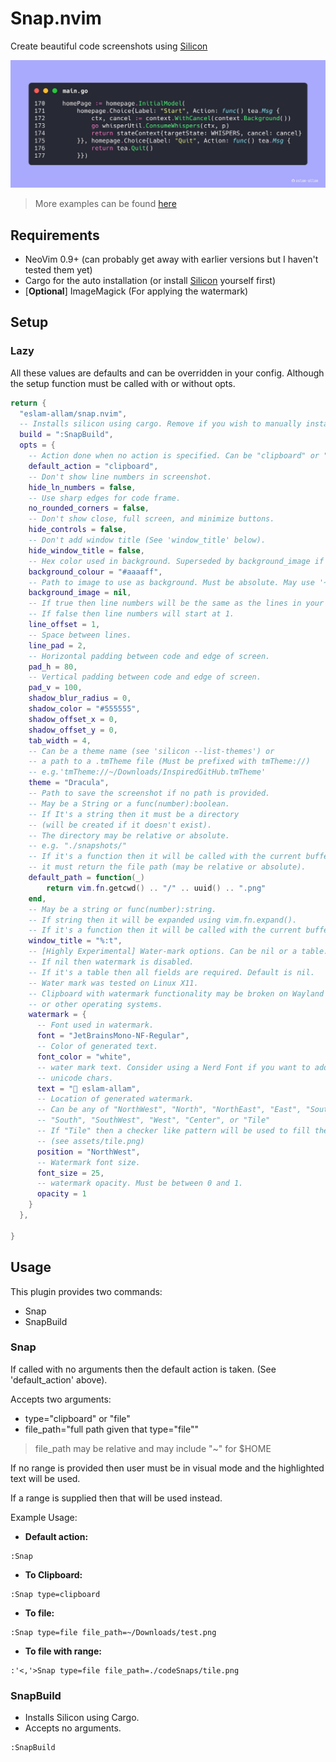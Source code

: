 # Snap.nvim

Create beautiful code screenshots using [Silicon](https://github.com/Aloxaf/silicon)

![Dracula](./assets/Dracula.jpg)

> More examples can be found [here](./assets)

## Requirements

- NeoVim 0.9+ (can probably get away with earlier versions but I haven't
  tested them yet)
- Cargo for the auto installation (or install
  [Silicon](https://github.com/Aloxaf/silicon) yourself first)
- [**Optional**] ImageMagick (For applying the watermark)

## Setup

### Lazy

All these values are defaults and can be overridden in your config. Although
the setup function must be called with or without opts.

```lua
return {
  "eslam-allam/snap.nvim",
  -- Installs silicon using cargo. Remove if you wish to manually install silicon.
  build = ":SnapBuild",
  opts = {
    -- Action done when no action is specified. Can be "clipboard" or "file".
    default_action = "clipboard",
    -- Don't show line numbers in screenshot.
    hide_ln_numbers = false,
    -- Use sharp edges for code frame.
    no_rounded_corners = false,
    -- Don't show close, full screen, and minimize buttons.
    hide_controls = false,
    -- Don't add window title (See 'window_title' below).
    hide_window_title = false,
    -- Hex color used in background. Superseded by background_image if not nil.
    background_colour = "#aaaaff",
    -- Path to image to use as background. Must be absolute. May use '~' for $HOME.
    background_image = nil,
    -- If true then line numbers will be the same as the lines in your code.
    -- If false then line numbers will start at 1.
    line_offset = 1,
    -- Space between lines.
    line_pad = 2,
    -- Horizontal padding between code and edge of screen.
    pad_h = 80,
    -- Vertical padding between code and edge of screen.
    pad_v = 100,
    shadow_blur_radius = 0,
    shadow_color = "#555555",
    shadow_offset_x = 0,
    shadow_offset_y = 0,
    tab_width = 4,
    -- Can be a theme name (see 'silicon --list-themes') or
    -- a path to a .tmTheme file (Must be prefixed with tmTheme://)
    -- e.g.'tmTheme://~/Downloads/InspiredGitHub.tmTheme'
    theme = "Dracula",
    -- Path to save the screenshot if no path is provided.
    -- May be a String or a func(number):boolean.
    -- If It's a string then it must be a directory
    -- (will be created if it doesn't exist).
    -- The directory may be relative or absolute.
    -- e.g. "./snapshots/"
    -- If it's a function then it will be called with the current buffer number and
    -- it must return the file path (may be relative or absolute).
    default_path = function(_)
        return vim.fn.getcwd() .. "/" .. uuid() .. ".png"
    end,
    -- May be a string or func(number):string.
    -- If string then it will be expanded using vim.fn.expand().
    -- If it's a function then it will be called with the current buffer number.
    window_title = "%:t",
    -- [Highly Experimental] Water-mark options. Can be nil or a table.
    -- If nil then watermark is disabled.
    -- If it's a table then all fields are required. Default is nil.
    -- Water mark was tested on Linux X11.
    -- Clipboard with watermark functionality may be broken on Wayland
    -- or other operating systems.
    watermark = {
      -- Font used in watermark.
      font = "JetBrainsMono-NF-Regular",
      -- Color of generated text.
      font_color = "white",
      -- water mark text. Consider using a Nerd Font if you want to add special
      -- unicode chars.
      text = " eslam-allam",
      -- Location of generated watermark.
      -- Can be any of "NorthWest", "North", "NorthEast", "East", "SouthEast",
      -- "South", "SouthWest", "West", "Center", or "Tile"
      -- If "Tile" then a checker like pattern will be used to fill the screen.
      -- (see assets/tile.png)
      position = "NorthWest",
      -- Watermark font size.
      font_size = 25,
      -- watermark opacity. Must be between 0 and 1.
      opacity = 1
    }
  },

}
```

## Usage

This plugin provides two commands:

- Snap
- SnapBuild

### Snap

If called with no arguments then the default action is taken.
(See 'default_action' above).

Accepts two arguments:

- type="clipboard" or "file"
- file_path="full path given that type="file""

> file_path may be relative and may include "~" for $HOME

If no range is provided then user must be in visual mode and the highlighted
text will be used.

If a range is supplied then that will be used instead.

Example Usage:

- **Default action:**

```vim
:Snap
```

- **To Clipboard:**

```vim
:Snap type=clipboard
```

- **To file:**

```vim
:Snap type=file file_path=~/Downloads/test.png
```

- **To file with range:**

```vim
:'<,'>Snap type=file file_path=./codeSnaps/tile.png
```

### SnapBuild

- Installs Silicon using Cargo.
- Accepts no arguments.

```vim
:SnapBuild
```
